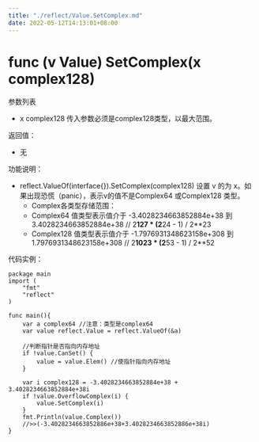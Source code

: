 ```yaml
---
title: "./reflect/Value.SetComplex.md"
date: 2022-05-12T14:13:01+08:00
---
```

# func (v Value) SetComplex(x complex128)

参数列表

- x complex128 传入参数必须是complex128类型，以最大范围。

返回值：

- 无

功能说明：

- reflect.ValueOf(interface{}).SetComplex(complex128) 设置 v 的为 x。如果出现恐慌（panic），表示v的值不是Complex64 或Complex128 类型。
	- Complex各类型存储范围：
	- Complex64 值类型表示值介于 -3.4028234663852884e+38 到 3.4028234663852884e+38  // 2**127 * (2**24 - 1) / 2**23
	- Complex128 值类型表示值介于 -1.7976931348623158e+308 到 1.7976931348623158e+308 // 2**1023 * (2**53 - 1) / 2**52

代码实例：
	
	package main
	import (
	    "fmt"
	    "reflect"
	)
	
	func main(){
		var a complex64 //注意：类型是complex64
		var value reflect.Value = reflect.ValueOf(&a)
		
		//判断指针是否指向内存地址
		if !value.CanSet() {
			value = value.Elem() //使指针指向内存地址
		}
		
		var i complex128 = -3.4028234663852884e+38 + 3.4028234663852884e+38i
		if !value.OverflowComplex(i) {
			value.SetComplex(i)
		}
		fmt.Println(value.Complex())
		//>>(-3.4028234663852886e+38+3.4028234663852886e+38i)
	}
